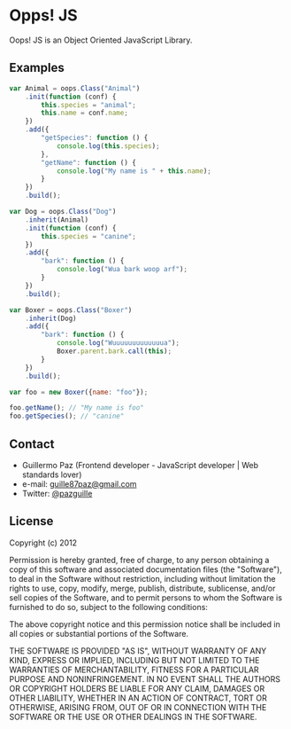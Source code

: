 Opps! JS
========
Oops! JS is an Object Oriented JavaScript Library.

## Examples

``` js
var Animal = oops.Class("Animal")
	.init(function (conf) {
		this.species = "animal";
		this.name = conf.name;
	})
	.add({
		"getSpecies": function () {
			console.log(this.species);
		},
		"getName": function () {
			console.log("My name is " + this.name);
		}
	})
	.build();

var Dog = oops.Class("Dog")
	.inherit(Animal)
	.init(function (conf) {
		this.species = "canine";
	})
	.add({
		"bark": function () {
			console.log("Wua bark woop arf");
		}
	})
	.build();

var Boxer = oops.Class("Boxer")
	.inherit(Dog)
	.add({
		"bark": function () {
			console.log("Wuuuuuuuuuuuuua");
			Boxer.parent.bark.call(this);
		}
	})
	.build();

var foo = new Boxer({name: "foo"});

foo.getName(); // "My name is foo"
foo.getSpecies(); // "canine"
```

## Contact
- Guillermo Paz (Frontend developer - JavaScript developer | Web standards lover)
- e-mail: [guille87paz@gmail.com](mailto:guille87paz@gmail.com)
- Twitter: [@pazguille](http://twitter.com/pazguille)


## License
Copyright (c) 2012

Permission is hereby granted, free of charge, to any person obtaining a copy
of this software and associated documentation files (the "Software"), to deal
in the Software without restriction, including without limitation the rights
to use, copy, modify, merge, publish, distribute, sublicense, and/or sell
copies of the Software, and to permit persons to whom the Software is
furnished to do so, subject to the following conditions:

The above copyright notice and this permission notice shall be included in
all copies or substantial portions of the Software.

THE SOFTWARE IS PROVIDED "AS IS", WITHOUT WARRANTY OF ANY KIND, EXPRESS OR
IMPLIED, INCLUDING BUT NOT LIMITED TO THE WARRANTIES OF MERCHANTABILITY,
FITNESS FOR A PARTICULAR PURPOSE AND NONINFRINGEMENT. IN NO EVENT SHALL THE
AUTHORS OR COPYRIGHT HOLDERS BE LIABLE FOR ANY CLAIM, DAMAGES OR OTHER
LIABILITY, WHETHER IN AN ACTION OF CONTRACT, TORT OR OTHERWISE, ARISING FROM,
OUT OF OR IN CONNECTION WITH THE SOFTWARE OR THE USE OR OTHER DEALINGS IN
THE SOFTWARE.
